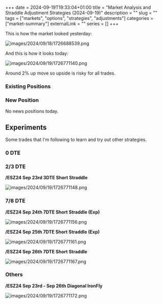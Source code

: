+++ 
date = 2024-09-19T19:33:04+01:00
title = "Market Analysis and Straddle Adjustment Strategies (2024-09-19)"
description = ""
slug = ""
tags = ["markets", "options", "strategies", "adjustments"]
categories = ["market-summary"]
externalLink = ""
series = []
+++

This is how the market looked yesterday:

![images/2024/09/18/1726688539.png](/images/2024/09/18/1726688539.png)

And this is how it looks today:

![images/2024/09/19/1726771140.png](/images/2024/09/19/1726771140.png)

Around 2% up move so upside is risky for all trades.

### Existing Positions

### New Position

No news positions today.

## Experiments

Some trades that I'm following to learn and try out other strategies.

### 0 DTE


### 2/3 DTE

**/ESZ24 Sep 23rd 3DTE Short Straddle**

![images/2024/09/19/1726771148.png](/images/2024/09/19/1726771148.png)

### 7/8 DTE

**/ESZ24 Sep 24th 7DTE Short Straddle (Exp)**

![images/2024/09/19/1726771156.png](/images/2024/09/19/1726771156.png)

**/ESZ24 Sep 25th 7DTE Short Straddle (Exp)**

![images/2024/09/19/1726771161.png](/images/2024/09/19/1726771161.png)

**/ESZ24 Sep 26th 7DTE Short Straddle**

![images/2024/09/19/1726771167.png](/images/2024/09/19/1726771167.png)

### Others

**/ESZ24 Sep 23rd - Sep 26th Diagonal IronFly**

![images/2024/09/19/1726771172.png](/images/2024/09/19/1726771172.png)
